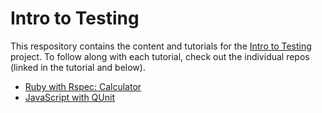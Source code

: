 # Intro to Testing

This respository contains the content and tutorials for the [Intro to Testing](http://feministy.github.io/testing) project. To follow along with each tutorial, check out the individual repos (linked in the tutorial and below).

* [Ruby with Rspec: Calculator](https://github.com/feministy/rspec_calculator)
* [JavaScript with QUnit](https://github.com/feministy/qunit_javascript_calculator)